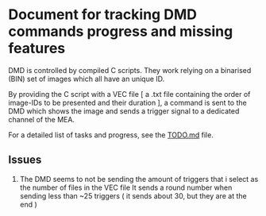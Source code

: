 # Document for tracking DMD commands progress and missing features

DMD is controlled by compiled C scripts. They work relying on a binarised (BIN) set of images which all have an unique ID.

By providing the C script with a VEC file [ a .txt file containing the order of image-IDs to be presented and their duration ], a command is sent to the DMD which shows the image and sends a trigger signal to a dedicated channel of the MEA.

For a detailed list of tasks and progress, see the [TODO.md](../TODO.md) file.

## Issues
1. The DMD seems to not be sending the amount of triggers that i select as the number of files in the VEC file
    It sends a round number when sending less than ~25 triggers ( it sends about 30, but they are at the end )